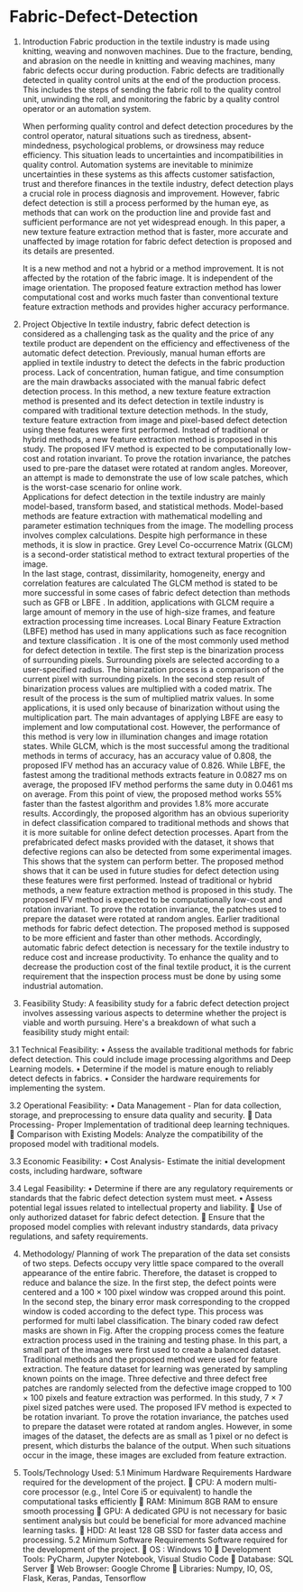 # Fabric-Defect-Detection
1. Introduction 
 Fabric production in the textile industry is made using knitting, weaving and nonwoven 
machines. Due to the fracture, bending, and abrasion on the needle in knitting and weaving 
machines, many fabric defects occur during production. Fabric defects are traditionally 
detected in quality control units at the end of the production process. This includes the steps 
of sending the fabric roll to the quality control unit, unwinding the roll, and monitoring the 
fabric by a quality control operator or an automation system. 
 
   When performing quality control and defect detection procedures by the control operator, 
natural situations such as tiredness, absent-mindedness, psychological problems, or 
drowsiness may reduce efficiency. This situation leads to uncertainties and incompatibilities 
in quality control. Automation systems are inevitable to minimize uncertainties in these 
systems as this affects customer satisfaction, trust and therefore finances in the textile industry, 
defect detection plays a crucial role in process diagnosis and improvement. However, fabric 
defect detection is still a process performed by the human eye, as methods that can work on 
the production line and provide fast and sufficient performance are not yet widespread enough. 
In this paper, a new texture feature extraction method that is faster, more accurate and 
unaffected by image rotation for fabric defect detection is proposed and its details are 
presented. 
 
   It is a new method and not a hybrid or a method improvement. It is not affected by the rotation 
of the fabric image. It is independent of the image orientation. The proposed feature extraction 
method has lower computational cost and works much faster than conventional texture feature 
extraction methods and provides higher accuracy performance. 

2. Project Objective 
In textile industry, fabric defect detection is considered as a challenging task as the quality and 
the price of any textile product are dependent on the efficiency and effectiveness of the 
automatic defect detection. Previously, manual human efforts are applied in textile industry to 
detect the defects in the fabric production process. Lack of concentration, human fatigue, and 
time consumption are the main drawbacks associated with the manual fabric defect detection 
process. 
In this method, a new texture feature extraction method is presented and its defect detection in 
textile industry is compared with traditional texture detection methods. In the study, texture 
feature extraction from image and pixel-based defect detection using these features were first 
performed. Instead of traditional or hybrid methods, a new feature extraction method is 
proposed in this study. The proposed IFV method is expected to be computationally low-cost 
and rotation invariant. To prove the rotation invariance, the patches used to pre-pare the dataset 
were rotated at random angles. Moreover, an attempt is made to demonstrate the use of low 
scale patches, which is the worst-case scenario for online work.  
Applications for defect detection in the textile industry are mainly model-based, transform
based, and statistical methods. Model-based methods are feature extraction with mathematical 
modelling and parameter estimation techniques from the image. The modelling process 
involves complex calculations. Despite high performance in these methods, it is slow in 
practice. Grey Level Co-occurrence Matrix (GLCM) is a second-order statistical method 
to extract textural properties of the image.  
In the last stage, contrast, dissimilarity, homogeneity, energy and correlation features 
are calculated The GLCM method is stated to be more successful in some cases of fabric 
defect detection than methods such as GFB or LBFE . In addition, applications with 
GLCM require a large amount of memory in the use of high-size frames, and feature 
extraction processing time increases. 
Local Binary Feature Extraction (LBFE) method has used in many applications such as 
face recognition and texture classification . It is one of the most commonly used 
method for defect detection in textile. The first step is the binarization process of 
surrounding pixels. Surrounding pixels are selected according to a user-specified 
radius. The binarization process is a comparison of the current pixel with surrounding 
pixels. In the second step result of binarization process values are multiplied with a 
coded matrix. The result of the process is the sum of multiplied matrix values. In some 
applications, it is used only because of binarization without using the multiplication 
part. The main advantages of applying LBFE are easy to implement and low 
computational cost. However, the performance of this method is very low in 
illumination changes and image rotation states. 
While GLCM, which is the most successful among the traditional methods in terms of accuracy, 
has an accuracy value of 0.808, the proposed IFV method has an accuracy value of 0.826. While 
LBFE, the fastest among the traditional methods extracts feature in 0.0827 ms on average, the 
proposed IFV method performs the same duty in 0.0461 ms on average. 
From this point of view, the proposed method works 55% faster than the fastest algorithm and 
provides 1.8% more accurate results. Accordingly, the proposed algorithm has an obvious 
superiority in defect classification compared to traditional methods and shows that it is more 
suitable for online defect detection processes. Apart from the prefabricated defect masks 
provided with the dataset, it shows that defective regions can also be detected from some 
experimental images. This shows that the system can perform better. The proposed method 
shows that it can be used in future studies for defect detection using these features were first 
performed. Instead of traditional or hybrid methods, a new feature extraction method is 
proposed in this study. The proposed IFV method is expected to be computationally low-cost 
and rotation invariant. To prove the rotation invariance, the patches used to prepare the dataset 
were rotated at random angles. Earlier traditional methods for fabric defect detection. 
The proposed method is supposed to be more efficient and faster than other methods. 
Accordingly, automatic fabric defect detection is necessary for the textile industry to reduce 
cost and increase productivity. To enhance the quality and to decrease the production cost of 
the final textile product, it is the current requirement that the inspection process must be done 
by using some industrial automation.

3. Feasibility Study: 
A feasibility study for a fabric defect detection project involves assessing various aspects to 
determine whether the project is viable and worth pursuing. Here's a breakdown of what such 
a feasibility study might entail: 
 
3.1 Technical Feasibility: 
• Assess the available traditional methods for fabric defect detection. This could 
include image processing algorithms and Deep Learning models. 
• Determine if the model is mature enough to reliably detect defects in fabrics. 
• Consider the hardware requirements for implementing the system. 
 
3.2 Operational Feasibility: 
• Data Management - Plan for data collection, storage, and preprocessing to ensure 
data quality and security. 
 Data Processing- Proper Implementation of traditional deep learning techniques. 
 Comparison with Existing Models: Analyze the compatibility of the proposed 
model with traditional models. 
 
3.3 Economic Feasibility: 
• Cost Analysis- Estimate the initial development costs, including hardware, 
software 
 
3.4 Legal Feasibility: 
• Determine if there are any regulatory requirements or standards that the fabric defect 
detection system must meet. 
• Assess potential legal issues related to intellectual property and liability. 
 Use of only authorized dataset for fabric defect detection. 
 Ensure that the proposed model complies with relevant industry standards, data 
privacy regulations, and safety requirements. 

4. Methodology/ Planning of work 
The preparation of the data set consists of two steps. Defects occupy very little space compared 
to the overall appearance of the entire fabric. Therefore, the dataset is cropped to reduce and 
balance the size. In the first step, the defect points were centered and a 100 × 100 pixel window 
was cropped around this point. In the second step, the binary error mask corresponding to the 
cropped window is coded according to the defect type. This process was performed for multi
label classification. The binary coded raw defect masks are shown in Fig. After the cropping 
process comes the feature extraction process used in the training and testing phase. In this part, a 
small part of the images were first used to create a balanced dataset. Traditional methods and the 
proposed method were used for feature extraction. The feature dataset for learning was generated 
by sampling known points on the image. Three defective and three defect free patches are 
randomly selected from the defective image cropped to 100 × 100 pixels and feature extraction 
was performed. In this study, 7 × 7 pixel sized patches were used. The proposed IFV method is 
expected to be rotation invariant. To prove the rotation invariance, the patches used to prepare the 
dataset were rotated at random angles. However, in some images of the dataset, the defects are as 
small as 1 pixel or no defect is present, which disturbs the balance of the output. When such 
situations occur in the image, these images are excluded from feature extraction. 

5. Tools/Technology Used: 
5.1 Minimum Hardware Requirements 
Hardware required for the development of the project. 
 CPU:  A modern multi-core processor (e.g., Intel Core i5 or equivalent) to handle the 
computational tasks efficiently 
 RAM:  Minimum 8GB RAM to ensure smooth processing 
 GPU: A dedicated GPU is not necessary for basic sentiment analysis but could be 
beneficial for more advanced machine learning tasks. 
 HDD: At least 128 GB SSD for faster data access and processing. 
5.2 Minimum Software Requirements 
Software required for the development of the project. 
 OS : Windows 10 
 Development Tools: PyCharm, Jupyter Notebook, Visual Studio Code 
 Database: SQL Server 
 Web Browser: Google Chrome 
 Libraries: Numpy, IO, OS, Flask, Keras, Pandas, Tensorflow
